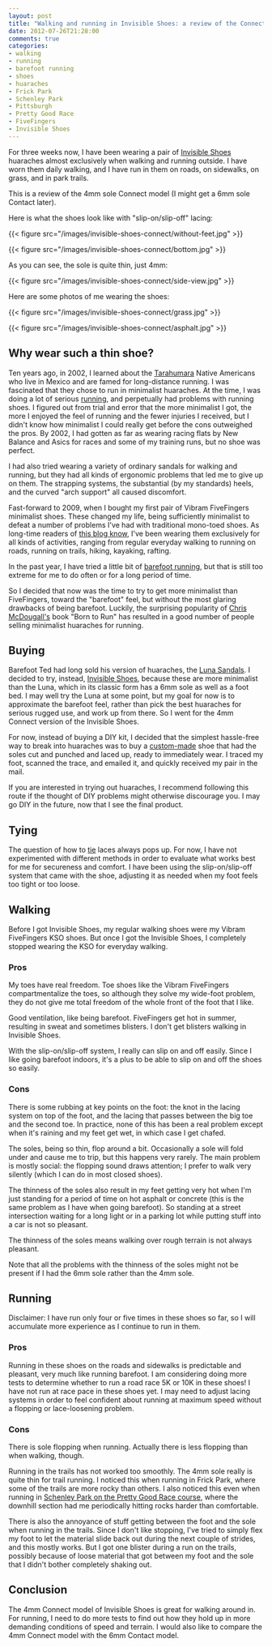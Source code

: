 ```yaml
---
layout: post
title: "Walking and running in Invisible Shoes: a review of the Connect"
date: 2012-07-26T21:28:00
comments: true
categories: 
- walking
- running
- barefoot running
- shoes
- huaraches
- Frick Park
- Schenley Park
- Pittsburgh
- Pretty Good Race
- FiveFingers
- Invisible Shoes
---
```

For three weeks now, I have been wearing a pair of [Invisible Shoes](http://www.invisibleshoe.com/) huaraches almost exclusively when walking and running outside. I have worn them daily walking, and I have run in them on roads, on sidewalks, on grass, and in park trails.

This is a review of the 4mm sole Connect model (I might get a 6mm sole Contact later).

Here is what the shoes look like with "slip-on/slip-off" lacing:

{{< figure src="/images/invisible-shoes-connect/without-feet.jpg" >}}

{{< figure src="/images/invisible-shoes-connect/bottom.jpg" >}}

As you can see, the sole is quite thin, just 4mm:

{{< figure src="/images/invisible-shoes-connect/side-view.jpg" >}}

Here are some photos of me wearing the shoes:

{{< figure src="/images/invisible-shoes-connect/grass.jpg" >}}

{{< figure src="/images/invisible-shoes-connect/asphalt.jpg" >}}

<!--more-->

## Why wear such a thin shoe?

Ten years ago, in 2002, I learned about the [Tarahumara](http://en.wikipedia.org/wiki/Tarahumara_people) Native Americans who live in Mexico and are famed for long-distance running. I was fascinated that they chose to run in minimalist huaraches. At the time, I was doing a lot of serious [running](/blog/categories/running/), and perpetually had problems with running shoes. I figured out from trial and error that the more minimalist I got, the more I enjoyed the feel of running and the fewer injuries I received, but I didn't know how minimalist I could really get before the cons outweighed the pros. By 2002, I had gotten as far as wearing racing flats by New Balance and Asics for races and some of my training runs, but no shoe was perfect.

I had also tried wearing a variety of ordinary sandals for walking and running, but they had all kinds of ergonomic problems that led me to give up on them. The strapping systems, the substantial (by my standards) heels, and the curved "arch support" all caused discomfort.

Fast-forward to 2009, when I bought my first pair of Vibram FiveFingers minimalist shoes. These changed my life, being sufficiently minimalist to defeat a number of problems I've had with traditional mono-toed shoes. As long-time readers of [this blog know](/blog/categories/fivefingers/), I've been wearing them exclusively for all kinds of activities, ranging from regular everyday walking to running on roads, running on trails, hiking, kayaking, rafting.

In the past year, I have tried a little bit of [barefoot running](/blog/categories/barefoot-running/), but that is still too extreme for me to do often or for a long period of time.

So I decided that now was the time to try to get more minimalist than FiveFingers, toward the "barefoot" feel, but without the most glaring drawbacks of being barefoot. Luckily, the surprising popularity of [Chris McDougall's](http://chrismcdougall.com/) book "Born to Run" has resulted in a good number of people selling minimalist huaraches for running.

## Buying

Barefoot Ted had long sold his version of huaraches, the [Luna Sandals](http://www.lunasandals.com/). I decided to try, instead, [Invisible Shoes](http://www.invisibleshoe.com/), because these are more minimalist than the Luna, which in its classic form has a 6mm sole as well as a foot bed. I may well try the Luna at some point, but my goal for now is to approximate the barefoot feel, rather than pick the best huaraches for serious rugged use, and work up from there. So I went for the 4mm Connect version of the Invisible Shoes.

For now, instead of buying a DIY kit, I decided that the simplest hassle-free way to break into huaraches was to buy a [custom-made](http://www.lunasandals.com/) shoe that had the soles cut and punched and laced up, ready to immediately wear. I traced my foot, scanned the trace, and emailed it, and quickly received my pair in the mail. 

If you are interested in trying out huaraches, I recommend following this route if the thought of DIY problems might otherwise discourage you. I may go DIY in the future, now that I see the final product.

## Tying

The question of how to [tie](http://www.invisibleshoe.com/tying/) laces always pops up. For now, I have not experimented with different methods in order to evaluate what works best for me for secureness and comfort. I have been using the slip-on/slip-off system that came with the shoe, adjusting it as needed when my foot feels too tight or too loose.

## Walking

Before I got Invisible Shoes, my regular walking shoes were my Vibram FiveFingers KSO shoes. But once I got the Invisible Shoes, I completely stopped wearing the KSO for everyday walking.

### Pros

My toes have real freedom. Toe shoes like the Vibram FiveFingers compartmentalize the toes, so although they solve my wide-foot problem, they do not give me total freedom of the whole front of the foot that I like.

Good ventilation, like being barefoot. FiveFingers get hot in summer, resulting in sweat and sometimes blisters. I don't get blisters walking in Invisible Shoes.

With the slip-on/slip-off system, I really can slip on and off easily. Since I like going barefoot indoors, it's a plus to be able to slip on and off the shoes so easily.

### Cons

There is some rubbing at key points on the foot: the knot in the lacing system on top of the foot, and the lacing that passes between the big toe and the second toe. In practice, none of this has been a real problem except when it's raining and my feet get wet, in which case I get chafed.

The soles, being so thin, flop around a bit. Occasionally a sole will fold under and cause me to trip, but this happens very rarely. The main problem is mostly social: the flopping sound draws attention; I prefer to walk very silently (which I can do in most closed shoes).

The thinness of the soles also result in my feet getting very hot when I'm just standing for a period of time on hot asphalt or concrete (this is the same problem as I have when going barefoot). So standing at a street intersection waiting for a long light or in a parking lot while putting stuff into a car is not so pleasant.

The thinness of the soles means walking over rough terrain is not always pleasant.

Note that all the problems with the thinness of the soles might not be present if I had the 6mm sole rather than the 4mm sole.

## Running

Disclaimer: I have run only four or five times in these shoes so far, so I will accumulate more experience as I continue to run in them.

### Pros

Running in these shoes on the roads and sidewalks is predictable and pleasant, very much like running barefoot. I am considering doing more tests to determine whether to run a road race 5K or 10K in these shoes! I have not run at race pace in these shoes yet. I may need to adjust lacing systems in order to feel confident about running at maximum speed without a flopping or lace-loosening problem.

### Cons

There is sole flopping when running. Actually there is less flopping than when walking, though.

Running in the trails has not worked too smoothly. The 4mm sole really is quite thin for trail running. I noticed this when running in Frick Park, where some of the trails are more rocky than others. I also noticed this even when running in [Schenley Park on the Pretty Good Race course](/blog/2012/06/18/walking-the-scenic-route-through-schenley-park-to-work/), where the downhill section had me periodically hitting rocks harder than comfortable.

There is also the annoyance of stuff getting between the foot and the sole when running in the trails. Since I don't like stopping, I've tried to simply flex my foot to let the material slide back out during the next couple of strides, and this mostly works. But I got one blister during a run on the trails, possibly because of loose material that got between my foot and the sole that I didn't bother completely shaking out.

## Conclusion

The 4mm Connect model of Invisible Shoes is great for walking around in. For running, I need to do more tests to find out how they hold up in more demanding conditions of speed and terrain. I would also like to compare the 4mm Connect model with the 6mm Contact model.

